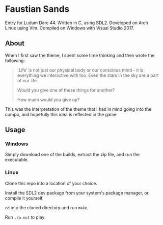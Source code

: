 # Faustian Sands
Entry for Ludum Dare 44. Written in C, using SDL2. Developed on Arch Linux using Vim. Compiled on Windows with Visual Studio 2017.

## About
When I first saw the theme, I spent some time thinking and then wrote the following:

> 'Life' is not just our physical body or our conscious mind - it is everything we interactive with too. Even the stars in the sky are a part of our life.
>
> Would you give one of these things for another?
>
> How much would you give up?

This was the interpretation of the theme that I had in mind going into the compo, and hopefully this idea is reflected in the game.

## Usage

### Windows
Simply download one of the builds, extract the zip file, and run the executable.

### Linux
Clone this repo into a location of your choice.

Install the SDL2 dev package from your system's package manager, or compile it yourself.

`cd` into the cloned directory and run `make`.

Run `./a.out` to play.
